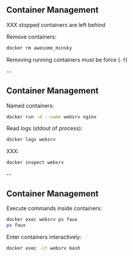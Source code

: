 ## Container Management

XXX stopped containers are left behind

Remove containers:

```bash
docker rm awesome_minsky
```

Removing running containers must be force (`-f`)

--

## Container Management

Named containers:

```bash
docker run -d --name websrv nginx
```

Read logs (stdout of process):

```bash
docker logs websrv
```

XXX:

```bash
docker inspect websrv
```

--

## Container Management

Execute commands inside containers:

```bash
docker exec websrv ps faux
ps faux
```

Enter containers interactively:

```bash
docker exec -it websrv bash
```
